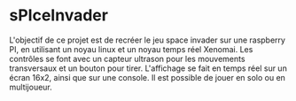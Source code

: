 # sPIceInvader

L'objectif de ce projet est de recréer le jeu space invader sur une raspberry PI, en utilisant un noyau linux et un noyau temps réel Xenomai.
Les contrôles se font avec un capteur ultrason pour les mouvements transversaux et un bouton pour tirer.
L'affichage se fait en temps réel sur un écran 16x2, ainsi que sur une console.
Il est possible de jouer en solo ou en multijoueur. 
